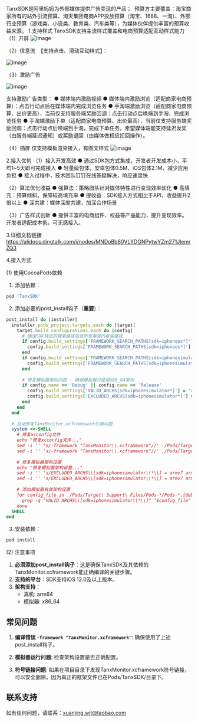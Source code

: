 TanxSDK是阿里妈妈为外部媒体提供广告变现的产品； 
预算方主要覆盖：淘宝商家所有的站外引流预算、淘天集团电商APP投放预算（淘宝、1688、一淘）、外部行业预算（游戏类、小说类、教育类、汽车类等），为媒体伙伴提供丰富的预算收益来源。
1.支持样式
TanxSDK支持主流样式覆盖和电商预算适配互动样式能力
（1）开屏
![image](https://github.com/user-attachments/assets/387752b4-fc6e-45f3-813f-b1595b6c06ff)


（2）信息流 
【支持点击、滑动互动样式】：

  ![image](https://github.com/user-attachments/assets/ecc4edd8-7132-4cde-bfcc-f347f6383d4a)


（3）激励广告

![image](https://github.com/user-attachments/assets/f709dd9f-458b-4d0d-93f4-6cb7a551e04b)

支持激励广告类型：
● 媒体端内激励视频
● 媒体端内激励浏览（适配商家电商预算）：点击行动点后在媒体端内完成浏览任务
● 手淘端激励浏览（适配商家电商预算、出价更高），当前仅支持服务端奖励回调：点击行动点后唤端到手淘，完成浏览任务
● 手淘端激励下单（适配商家电商预算、出价最高），当前仅支持服务端奖励回调：点击行动点后唤端到手淘，完成下单任务。希望媒体端能支持延迟发奖（由服务端延迟通知）或奖励退回（由媒体做相应扣回操作）。

（4）插屏
仅支持模板渲染接入，有图文样式
![image](https://github.com/user-attachments/assets/131a9518-8d92-4aba-8742-530619cbaf58)


2.接入优势
（1）接入开发高效
● 通过SDK包方式集成，开发者开发成本小，平均1~5天即可完成接入
● 轻量级包体，安卓包体0.5M、iOS包体2.1M，减少应用负担
● 接入过程中，技术团队钉钉在线答疑解决，响应速度快

（2）算法优化收益
● 强算法：策略团队针对媒体特性进行变现效率优化
● 高填充：预算倾斜，保障较高填充率
● 提收益：SDK接入方式相比于API，收益提升2倍以上
● 深共建：媒体深度共建，加深合作场景

（3）广告样式创新
● 提供丰富的电商组件、权益等产品能力，提升变现效率。开发者适配成本低，可无感接入。

3.详细文档链接
https://alidocs.dingtalk.com/i/nodes/MNDoBb60VLYDGNPytwYZm271JlemrZQ3

4.接入方式

(1) 使用CocoaPods依赖

1. 添加依赖：

```ruby
pod 'TanxSDK'
```

2. 添加必要的post_install钩子（**重要**）：

```ruby
post_install do |installer|
  installer.pods_project.targets.each do |target|
    target.build_configurations.each do |config|
      # 确保SDK特定的搜索路径包含所有需要的框架路径
      if config.build_settings['FRAMEWORK_SEARCH_PATHS[sdk=iphoneos*]'] 
        config.build_settings['FRAMEWORK_SEARCH_PATHS[sdk=iphoneos*]'] = config.build_settings['FRAMEWORK_SEARCH_PATHS']
      end
      if config.build_settings['FRAMEWORK_SEARCH_PATHS[sdk=iphonesimulator*]']
        config.build_settings['FRAMEWORK_SEARCH_PATHS[sdk=iphonesimulator*]'] = config.build_settings['FRAMEWORK_SEARCH_PATHS']
      end
      
      # 修复模拟器架构问题 - 确保模拟器只使用x86_64架构
      if config.name == 'Debug' || config.name == 'Release'
        config.build_settings['VALID_ARCHS[sdk=iphonesimulator*]'] = 'x86_64'
        config.build_settings['EXCLUDED_ARCHS[sdk=iphonesimulator*]'] = 'arm64 armv7 armv7s'
      end
    end
  end
  
  # 自动修复TanxMonitor.xcframework引用问题
  system <<-SHELL
    # 修复xcconfig文件
    echo "修复xcconfig文件..."
    sed -i '' 's/-framework "TanxMonitor\\.xcframework"//' ./Pods/Target\\ Support\\ Files/Pods-*/Pods-*.debug.xcconfig
    sed -i '' 's/-framework "TanxMonitor\\.xcframework"//' ./Pods/Target\\ Support\\ Files/Pods-*/Pods-*.release.xcconfig
    
    # 修复模拟器架构设置
    echo "修复模拟器架构设置..."
    sed -i '' 's/EXCLUDED_ARCHS\\[sdk=iphonesimulator\\*\\] = armv7 armv7s/EXCLUDED_ARCHS\\[sdk=iphonesimulator\\*\\] = armv7 armv7s arm64/' ./Pods/Target\\ Support\\ Files/Pods-*/Pods-*.debug.xcconfig
    sed -i '' 's/EXCLUDED_ARCHS\\[sdk=iphonesimulator\\*\\] = armv7 armv7s/EXCLUDED_ARCHS\\[sdk=iphonesimulator\\*\\] = armv7 armv7s arm64/' ./Pods/Target\\ Support\\ Files/Pods-*/Pods-*.release.xcconfig
    
    # 添加模拟器有效架构设置
    for config_file in ./Pods/Target\ Support\ Files/Pods-*/Pods-*.{debug,release}.xcconfig; do
      grep -q "VALID_ARCHS\\[sdk=iphonesimulator\\*\\]" "$config_file" || echo "VALID_ARCHS[sdk=iphonesimulator*] = x86_64" >> "$config_file"
    done
  SHELL
end
```

3. 安装依赖：

```bash
pod install
```
(2) 注意事项

1. **必须添加post_install钩子**：这是确保TanxSDK及其依赖的TanxMonitor.xcframework能正确编译的关键步骤。
2. **支持的平台**：SDK支持iOS 12.0及以上版本。
3. **架构支持**：
   - 真机: arm64
   - 模拟器: x86_64

## 常见问题

1. **编译错误 `-framework "TanxMonitor.xcframework"`**: 
   确保使用了上述post_install钩子。

2. **模拟器运行问题**:
   检查架构设置是否正确配置。

3. **符号链接问题**:
   如果在项目目录下发现TanxMonitor.xcframework符号链接，可以安全删除，因为真正的框架文件已在Pods/TanxSDK/目录下。

## 联系支持

如有任何问题，请联系：xuanjing.wjt@taobao.com
